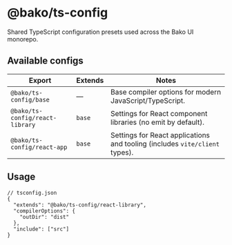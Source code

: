 # @bako/ts-config

Shared TypeScript configuration presets used across the Bako UI monorepo.

## Available configs

| Export | Extends | Notes |
| --- | --- | --- |
| `@bako/ts-config/base` | — | Base compiler options for modern JavaScript/TypeScript. |
| `@bako/ts-config/react-library` | `base` | Settings for React component libraries (no emit by default). |
| `@bako/ts-config/react-app` | `base` | Settings for React applications and tooling (includes `vite/client` types). |

## Usage

```jsonc
// tsconfig.json
{
  "extends": "@bako/ts-config/react-library",
  "compilerOptions": {
    "outDir": "dist"
  },
  "include": ["src"]
}
```
